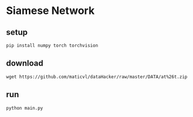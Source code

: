 # Siamese Network

## setup

```shell
pip install numpy torch torchvision
```

## download

```shell
wget https://github.com/maticvl/dataHacker/raw/master/DATA/at%26t.zip
```

## run

```shell
python main.py
```
